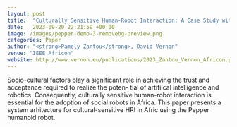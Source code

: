 ```yaml
---
layout: post
title:  "Culturally Sensitive Human-Robot Interaction: A Case Study with the Pepper Humanoid Robot"
date:   2023-09-20 22:21:59 +00:00
image: /images/pepper-demo-3-removebg-preview.png
categories: Paper
author: "<strong>Pamely Zantou</strong>, David Vernon"
venue: "IEEE Africon"
website: http://www.vernon.eu/publications/2023_Zantou_Vernon_Africon.pdf
---
```

Socio-cultural factors play a significant role in achieving the trust and acceptance required to realize the poten-
tial of artifiical intelligence and robotics. Consequently, culturally sensitive human-robot interaction is essential for the adoption of social robots in Africa. This paper presents a system arhitecture for cultural-sensitive HRI in Afric using the Pepper humanoid robot.



